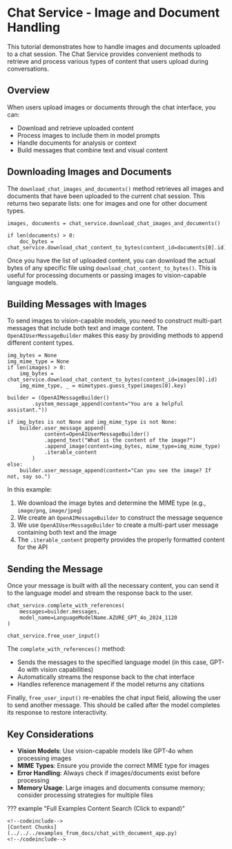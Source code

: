 # Chat Service - Image and Document Handling

This tutorial demonstrates how to handle images and documents uploaded to a chat session. The Chat Service provides convenient methods to retrieve and process various types of content that users upload during conversations.

## Overview

When users upload images or documents through the chat interface, you can:
- Download and retrieve uploaded content
- Process images to include them in model prompts
- Handle documents for analysis or context
- Build messages that combine text and visual content



## Downloading Images and Documents

The `download_chat_images_and_documents()` method retrieves all images and documents that have been uploaded to the current chat session. This returns two separate lists: one for images and one for other document types.

```{.python #chat_service_document_and_image_download}
images, documents = chat_service.download_chat_images_and_documents()

if len(documents) > 0:
    doc_bytes = chat_service.download_chat_content_to_bytes(content_id=documents[0].id)
```

Once you have the list of uploaded content, you can download the actual bytes of any specific file using `download_chat_content_to_bytes()`. This is useful for processing documents or passing images to vision-capable language models.

## Building Messages with Images

To send images to vision-capable models, you need to construct multi-part messages that include both text and image content. The `OpenAIUserMessageBuilder` makes this easy by providing methods to append different content types.

```{.python #chat_service_images_message_building}
img_bytes = None
img_mime_type = None
if len(images) > 0:
    img_bytes = chat_service.download_chat_content_to_bytes(content_id=images[0].id)
    img_mime_type, _ = mimetypes.guess_type(images[0].key)

builder = (OpenAIMessageBuilder()
        .system_message_append(content="You are a helpful assistant."))

if img_bytes is not None and img_mime_type is not None:
    builder.user_message_append(
            content=OpenAIUserMessageBuilder()
            .append_text("What is the content of the image?")
            .append_image(content=img_bytes, mime_type=img_mime_type)
            .iterable_content
        )
else:
    builder.user_message_append(content="Can you see the image? If not, say so.")
```

In this example:
1. We download the image bytes and determine the MIME type (e.g., `image/png`, `image/jpeg`)
2. We create an `OpenAIMessageBuilder` to construct the message sequence
3. We use `OpenAIUserMessageBuilder` to create a multi-part user message containing both text and the image
4. The `.iterable_content` property provides the properly formatted content for the API

## Sending the Message

Once your message is built with all the necessary content, you can send it to the language model and stream the response back to the user.

```{.python #chat_service_send_message}
chat_service.complete_with_references(
    messages=builder.messages,
    model_name=LanguageModelName.AZURE_GPT_4o_2024_1120
)

chat_service.free_user_input()
```

The `complete_with_references()` method:
- Sends the messages to the specified language model (in this case, GPT-4o with vision capabilities)
- Automatically streams the response back to the chat interface
- Handles reference management if the model returns any citations

Finally, `free_user_input()` re-enables the chat input field, allowing the user to send another message. This should be called after the model completes its response to restore interactivity.

## Key Considerations

- **Vision Models**: Use vision-capable models like GPT-4o when processing images
- **MIME Types**: Ensure you provide the correct MIME type for images
- **Error Handling**: Always check if images/documents exist before processing
- **Memory Usage**: Large images and documents consume memory; consider processing strategies for multiple files

<!--

```{.python file=docs/.python_files/chat_with_document_app.py}
<<full_sse_setup_with_services>>
    <<chat_service_document_and_image_download>>
    <<chat_service_images_message_building>>
    <<chat_service_send_message>>
```
-->

??? example "Full Examples Content Search (Click to expand)"
    
    <!--codeinclude-->
    [Content Chunks](../../../examples_from_docs/chat_with_document_app.py)
    <!--/codeinclude-->

